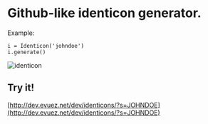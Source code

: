 # Github-like identicon generator.

Example:

    i = Identicon('johndoe')
    i.generate()

![identicon](http://dev.evuez.net/dev/tracker/identicon.png)

## Try it!

[http://dev.evuez.net/dev/identicons/?s=JOHNDOE](http://dev.evuez.net/dev/identicons/?s=JOHNDOE)